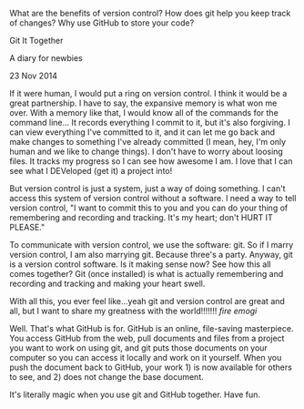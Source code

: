 What are the benefits of version control?
How does git help you keep track of changes?
Why use GitHub to store your code?

Git It Together

A diary for newbies

23 Nov 2014

If it were human, I would put a ring on version control. I think it would be a great partnership. I have to say, the expansive memory is what won me over. With a memory like that, I would know all of the commands for the command line... It records everything I commit to it, but it's also forgiving. I can view everything I've committed to it, and it can let me go back and make changes to something I've already committed (I mean, hey, I'm only human and we like to change things). I don't have to worry about loosing files. It tracks my progress so I can see how awesome I am. I love that I can see what I DEVeloped (get it) a project into!

But version control is just a system, just a way of doing something. I can't access this system of version control without a software. I need a way to tell version control, "I want to commit this to you and you can do your thing of remembering and recording and tracking. It's my heart; don't HURT IT PLEASE."

To communicate with version control, we use the software: git. So if I marry version control, I am also marrying git. Because three's a party. Anyway, git is a version control software. Is it making sense now? See how this all comes together? Git (once installed) is what is actually remembering and recording and tracking and making your heart swell.

With all this, you ever feel like...yeah git and version control are great and all, but I want to share my greatness with the world!!!!!!! *fire emogi*

Well. That's what GitHub is for. GitHub is an online, file-saving masterpiece. You access GitHub from the web, pull documents and files from a project you want to work on using git, and git puts those documents on your computer so you can access it locally and work on it yourself. When you push the document back to GitHub, your work 1) is now available for others to see, and 2) does not change the base document.

It's literally magic when you use git and GitHub together. Have fun.